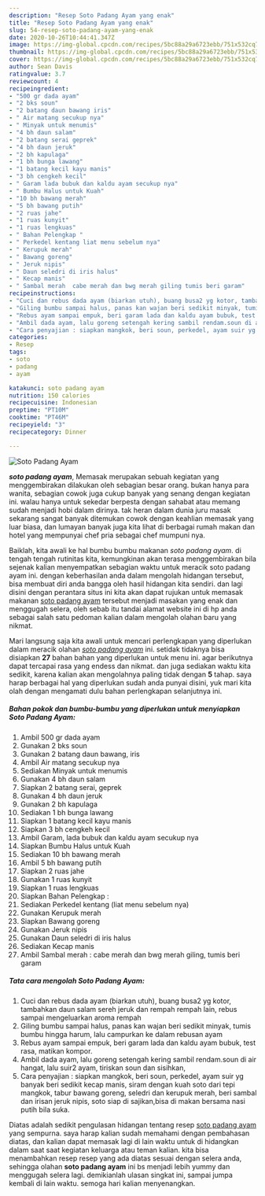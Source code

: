 ```yaml
---
description: "Resep Soto Padang Ayam yang enak"
title: "Resep Soto Padang Ayam yang enak"
slug: 54-resep-soto-padang-ayam-yang-enak
date: 2020-10-26T10:44:41.347Z
image: https://img-global.cpcdn.com/recipes/5bc88a29a6723ebb/751x532cq70/soto-padang-ayam-foto-resep-utama.jpg
thumbnail: https://img-global.cpcdn.com/recipes/5bc88a29a6723ebb/751x532cq70/soto-padang-ayam-foto-resep-utama.jpg
cover: https://img-global.cpcdn.com/recipes/5bc88a29a6723ebb/751x532cq70/soto-padang-ayam-foto-resep-utama.jpg
author: Sean Davis
ratingvalue: 3.7
reviewcount: 4
recipeingredient:
- "500 gr dada ayam"
- "2 bks soun"
- "2 batang daun bawang iris"
- " Air matang secukup nya"
- " Minyak untuk menumis"
- "4 bh daun salam"
- "2 batang serai geprek"
- "4 bh daun jeruk"
- "2 bh kapulaga"
- "1 bh bunga lawang"
- "1 batang kecil kayu manis"
- "3 bh cengkeh kecil"
- " Garam lada bubuk dan kaldu ayam secukup nya"
- " Bumbu Halus untuk Kuah"
- "10 bh bawang merah"
- "5 bh bawang putih"
- "2 ruas jahe"
- "1 ruas kunyit"
- "1 ruas lengkuas"
- " Bahan Pelengkap "
- " Perkedel kentang liat menu sebelum nya"
- " Kerupuk merah"
- " Bawang goreng"
- " Jeruk nipis"
- " Daun seledri di iris halus"
- " Kecap manis"
- " Sambal merah  cabe merah dan bwg merah giling tumis beri garam"
recipeinstructions:
- "Cuci dan rebus dada ayam (biarkan utuh), buang busa2 yg kotor, tambahkan daun salam sereh jeruk dan rempah rempah lain, rebus sampai mengeluarkan aroma rempah"
- "Giling bumbu sampai halus, panas kan wajan beri sedikit minyak, tumis bumbu hingga harum, lalu campurkan ke dalam rebusan ayam"
- "Rebus ayam sampai empuk, beri garam lada dan kaldu ayam bubuk, test rasa, matikan kompor."
- "Ambil dada ayam, lalu goreng setengah kering sambil rendam.soun di air hangat, lalu suir2 ayam, tiriskan soun dan sisihkan,"
- "Cara penyajian : siapkan mangkok, beri soun, perkedel, ayam suir yg banyak beri sedikit kecap manis, siram dengan kuah soto dari tepi mangkok, tabur bawang goreng, seledri dan kerupuk merah, beri sambal dan irisan jeruk nipis, soto siap di sajikan,bisa di makan bersama nasi putih bila suka."
categories:
- Resep
tags:
- soto
- padang
- ayam

katakunci: soto padang ayam 
nutrition: 150 calories
recipecuisine: Indonesian
preptime: "PT10M"
cooktime: "PT46M"
recipeyield: "3"
recipecategory: Dinner

---
```



![Soto Padang Ayam](https://img-global.cpcdn.com/recipes/5bc88a29a6723ebb/751x532cq70/soto-padang-ayam-foto-resep-utama.jpg)

<b><i>soto padang ayam</i></b>, Memasak merupakan sebuah kegiatan yang menggembirakan dilakukan oleh sebagian besar orang. bukan hanya para wanita, sebagian cowok juga cukup banyak yang senang dengan kegiatan ini. walau hanya untuk sekedar berpesta dengan sahabat atau memang sudah menjadi hobi dalam dirinya. tak heran dalam dunia juru masak sekarang sangat banyak ditemukan cowok dengan keahlian memasak yang luar biasa, dan lumayan banyak juga kita lihat di berbagai rumah makan dan hotel yang mempunyai chef pria sebagai chef mumpuni nya.



Baiklah, kita awali ke hal bumbu bumbu makanan <i>soto padang ayam</i>. di tengah tengah rutinitas kita, kemungkinan akan terasa menggembirakan bila sejenak kalian menyempatkan sebagian waktu untuk meracik soto padang ayam ini. dengan keberhasilan anda dalam mengolah hidangan tersebut, bisa membuat diri anda bangga oleh hasil hidangan kita sendiri. dan lagi disini dengan perantara situs ini kita akan dapat rujukan untuk memasak makanan <u>soto padang ayam</u> tersebut menjadi masakan yang enak dan menggugah selera, oleh sebab itu tandai alamat website ini di hp anda sebagai salah satu pedoman kalian dalam mengolah olahan baru yang nikmat.


Mari langsung saja kita awali untuk mencari perlengkapan yang diperlukan dalam meracik olahan <u><i>soto padang ayam</i></u> ini. setidak tidaknya bisa disiapkan <b>27</b> bahan bahan yang diperlukan untuk menu ini. agar berikutnya dapat tercapai rasa yang endess dan nikmat. dan juga sediakan waktu kita sedikit, karena kalian akan mengolahnya paling tidak dengan <b>5</b> tahap. saya harap berbagai hal yang diperlukan sudah anda punyai disini, yuk mari kita olah dengan mengamati dulu bahan perlengkapan selanjutnya ini.

<!--inarticleads1-->

##### Bahan pokok dan bumbu-bumbu yang diperlukan untuk menyiapkan Soto Padang Ayam:

1. Ambil 500 gr dada ayam
1. Gunakan 2 bks soun
1. Gunakan 2 batang daun bawang, iris
1. Ambil  Air matang secukup nya
1. Sediakan  Minyak untuk menumis
1. Gunakan 4 bh daun salam
1. Siapkan 2 batang serai, geprek
1. Gunakan 4 bh daun jeruk
1. Gunakan 2 bh kapulaga
1. Sediakan 1 bh bunga lawang
1. Siapkan 1 batang kecil kayu manis
1. Siapkan 3 bh cengkeh kecil
1. Ambil  Garam, lada bubuk dan kaldu ayam secukup nya
1. Siapkan  Bumbu Halus untuk Kuah
1. Sediakan 10 bh bawang merah
1. Ambil 5 bh bawang putih
1. Siapkan 2 ruas jahe
1. Gunakan 1 ruas kunyit
1. Siapkan 1 ruas lengkuas
1. Siapkan  Bahan Pelengkap :
1. Sediakan  Perkedel kentang (liat menu sebelum nya)
1. Gunakan  Kerupuk merah
1. Siapkan  Bawang goreng
1. Gunakan  Jeruk nipis
1. Gunakan  Daun seledri di iris halus
1. Sediakan  Kecap manis
1. Ambil  Sambal merah : cabe merah dan bwg merah giling, tumis beri garam




<!--inarticleads2-->

##### Tata cara mengolah Soto Padang Ayam:

1. Cuci dan rebus dada ayam (biarkan utuh), buang busa2 yg kotor, tambahkan daun salam sereh jeruk dan rempah rempah lain, rebus sampai mengeluarkan aroma rempah
1. Giling bumbu sampai halus, panas kan wajan beri sedikit minyak, tumis bumbu hingga harum, lalu campurkan ke dalam rebusan ayam
1. Rebus ayam sampai empuk, beri garam lada dan kaldu ayam bubuk, test rasa, matikan kompor.
1. Ambil dada ayam, lalu goreng setengah kering sambil rendam.soun di air hangat, lalu suir2 ayam, tiriskan soun dan sisihkan,
1. Cara penyajian : siapkan mangkok, beri soun, perkedel, ayam suir yg banyak beri sedikit kecap manis, siram dengan kuah soto dari tepi mangkok, tabur bawang goreng, seledri dan kerupuk merah, beri sambal dan irisan jeruk nipis, soto siap di sajikan,bisa di makan bersama nasi putih bila suka.




Diatas adalah sedikit pengulasan hidangan tentang resep <u>soto padang ayam</u> yang sempurna. saya harap kalian sudah memahami dengan pembahasan diatas, dan kalian dapat memasak lagi di lain waktu untuk di hidangkan dalam saat saat kegiatan keluarga atau teman kalian. kita bisa menambahkan resep resep yang ada diatas sesuai dengan selera anda, sehingga olahan <b>soto padang ayam</b> ini bs menjadi lebih yummy dan menggugah selera lagi. demikianlah ulasan singkat ini, sampai jumpa kembali di lain waktu. semoga hari kalian menyenangkan.
